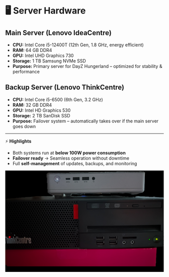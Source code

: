 # 🖥️ Server Hardware

## Main Server (Lenovo IdeaCentre)
- **CPU:** Intel Core i5-12400T (12th Gen, 1.8 GHz, energy efficient)  
- **RAM:** 64 GB DDR4  
- **GPU:** Intel UHD Graphics 730  
- **Storage:** 1 TB Samsung NVMe SSD  
- **Purpose:** Primary server for DayZ Hungerland – optimized for stability & performance  

## Backup Server (Lenovo ThinkCentre)
- **CPU:** Intel Core i5-6500 (6th Gen, 3.2 GHz)  
- **RAM:** 32 GB DDR4  
- **GPU:** Intel HD Graphics 530  
- **Storage:** 2 TB SanDisk SSD  
- **Purpose:** Failover system – automatically takes over if the main server goes down  

---

⚡ **Highlights**  
- Both systems run at **below 100W power consumption**  
- **Failover ready** → Seamless operation without downtime  
- Full **self-management** of updates, backups, and monitoring  


![Server Hardware](../../Pictures/Server_Hardware.jpeg)
